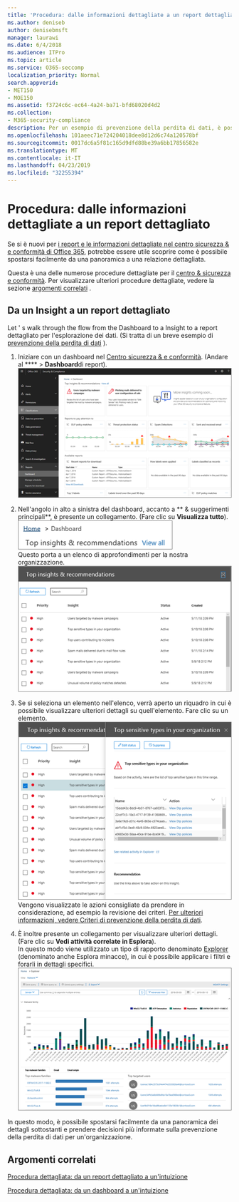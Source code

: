 ```yaml
---
title: 'Procedura: dalle informazioni dettagliate a un report dettagliato'
ms.author: deniseb
author: denisebmsft
manager: laurawi
ms.date: 6/4/2018
ms.audience: ITPro
ms.topic: article
ms.service: O365-seccomp
localization_priority: Normal
search.appverid:
- MET150
- MOE150
ms.assetid: f3724c6c-ec64-4a24-ba71-bfd68020d4d2
ms.collection:
- M365-security-compliance
description: Per un esempio di prevenzione della perdita di dati, è possibile passare da una &amp; panoramica a una relazione dettagliata nel centro sicurezza e conformità.
ms.openlocfilehash: 101aeec71e724204018dee8d12d6c74a120578bf
ms.sourcegitcommit: 0017dc6a5f81c165d9dfd88be39a6bb17856582e
ms.translationtype: MT
ms.contentlocale: it-IT
ms.lasthandoff: 04/23/2019
ms.locfileid: "32255394"
---
```

# <a name="walkthrough---from-an-insight-to-a-detailed-report"></a>Procedura: dalle informazioni dettagliate a un report dettagliato

Se si è nuovi per [i report e le informazioni dettagliate nel centro sicurezza &amp; e conformità di Office 365](reports-and-insights-in-security-and-compliance.md), potrebbe essere utile scoprire come è possibile spostarsi facilmente da una panoramica a una relazione dettagliata. 
  
Questa è una delle numerose procedure dettagliate per il [centro &amp; sicurezza e conformità](https://protection.office.com). Per visualizzare ulteriori procedure dettagliate, vedere la sezione [argomenti correlati](#related-topics) . 
  
## <a name="from-an-insight-to-a-detailed-report"></a>Da un Insight a un report dettagliato

Let ' s walk through the flow from the Dashboard to a Insight to a report dettagliato per l'esplorazione dei dati. (Si tratta di un breve esempio di [prevenzione della perdita di dati](data-loss-prevention-policies.md) ). 
  
1. Iniziare con un dashboard nel [Centro sicurezza &amp; e conformità](https://protection.office.com). (Andare al **** \> **Dashboard**di report).<br/>![Nel centro sicurezza &amp; e conformità, fare clic \> su dashboard report](media/2a668c3d-3fa3-4e37-8149-46989b33ae8c.png)
  
2. Nell'angolo in alto a sinistra del dashboard, accanto a ** &amp; suggerimenti principali**, è presente un collegamento. (Fare clic su **Visualizza tutto**).<br/>![Nel centro sicurezza &amp; e conformità, scegliere Dashboard \> report per visualizzare le informazioni principali](media/9bb64e11-494f-40a4-ab3d-8d3c7789f300.png)<br/>Questo porta a un elenco di approfondimenti per la nostra organizzazione.<br/>![Nel centro sicurezza &amp; e conformità, è possibile visualizzare tutte le informazioni dettagliate in un elenco](media/1289af77-bf5a-444a-97a1-03d8a83f75a9.png)
  
3. Se si seleziona un elemento nell'elenco, verrà aperto un riquadro in cui è possibile visualizzare ulteriori dettagli su quell'elemento. Fare clic su un elemento.<br/>![Dettagli per una panoramica selezionata](media/dcbb389f-23b0-4031-b789-4a49068af85a.png)<br/>Vengono visualizzate le azioni consigliate da prendere in considerazione, ad esempio la revisione dei criteri. [Per ulteriori informazioni, vedere Criteri di prevenzione della perdita di dati](data-loss-prevention-policies.md).
    
4. È inoltre presente un collegamento per visualizzare ulteriori dettagli. (Fare clic su **Vedi attività correlate in Esplora**).<br/>In questo modo viene utilizzato un tipo di rapporto denominato [Explorer](use-explorer-in-security-and-compliance.md) (denominato anche Esplora minacce), in cui è possibile applicare i filtri e forarli in dettagli specifici.<br/>![Visualizzazione Esplora risorse con maggiori dettagli su un'intuizione selezionata](media/3ad15b15-7158-44b7-beda-013351bd868e.png)
  
In questo modo, è possibile spostarsi facilmente da una panoramica dei dettagli sottostanti e prendere decisioni più informate sulla prevenzione della perdita di dati per un'organizzazione.
  
## <a name="related-topics"></a>Argomenti correlati

[Procedura dettagliata: da un report dettagliato a un'intuizione](from-a-detailed-report-to-an-insight.md)
  
[Procedura dettagliata: da un dashboard a un'intuizione](from-a-dashboard-to-an-insight.md)
  

